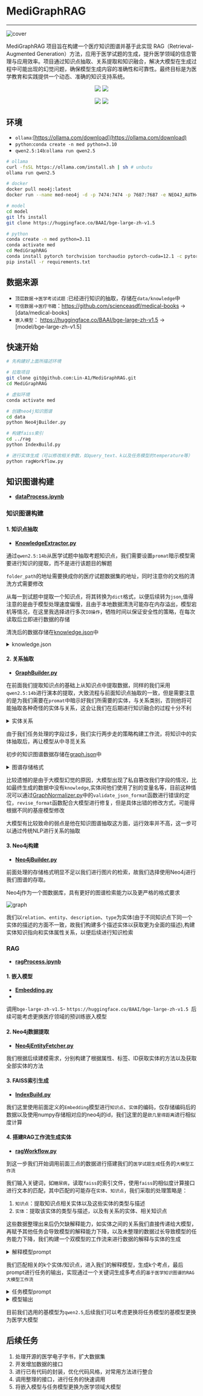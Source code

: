  # MediGraphRAG

------
![cover](data/cover.png)

MediGraphRAG 项目旨在构建一个医疗知识图谱并基于此实现 RAG（Retrieval-Augmented Generation）方法，应用于医学试题的生成，提升医学领域的信息管理与应用效率。项目通过知识点抽取、关系提取和知识融合，解决大模型在生成过程中可能出现的幻觉问题，确保模型生成内容的准确性和可靠性。最终目标是为医学教育和实践提供一个动态、准确的知识支持系统。

<div align='center'>
     <p>
        <a href='https://github.com/Lin-A1/MediGraphRAG'><img src='https://img.shields.io/badge/Project-Page-Green'></a>
        <img src='https://img.shields.io/github/stars/Lin-A1/MediGraphRAG?color=green&style=social' />
     </p>
     <p>
        <img src="https://img.shields.io/badge/python-3.10-blue">
        <img src="https://img.shields.io/badge/ollama-available-blue">
    </p>
</div>


## 环境
- `ollama`:[https://ollama.com/download](https://ollama.com/download)
- `python`:`conda create -n med python=3.10`
- `qwen2.5:14b`:`ollama run qwen2.5`

```sh
# ollama
curl -fsSL https://ollama.com/install.sh | sh # unbutu
ollama run qwen2.5

# docker
docker pull neo4j:latest
docker run --name med-neo4j -d -p 7474:7474 -p 7687:7687 -e NEO4J_AUTH=neo4j/test neo4j:latest

# model
cd model
git lfs install
git clone https://huggingface.co/BAAI/bge-large-zh-v1.5

# python
conda create -n med python=3.11
conda activate med
cd MediGraphRAG
conda install pytorch torchvision torchaudio pytorch-cuda=12.1 -c pytorch -c nvidia
pip install -r requirements.txt
```

## 数据来源

- `顶层数据`->`医学考试试题` :已经进行知识的抽取，存储在`data/knowledge`中
- `可信数据`->`医疗书籍`：https://github.com/scienceasdf/medical-books -> [data/medical-books]
- `嵌入模型`： https://huggingface.co/BAAI/bge-large-zh-v1.5 -> [model/bge-large-zh-v1.5]

## 快速开始
```bash
# 先构建好上面所描述环境

# 拉取项目
git clone git@github.com:Lin-A1/MediGraphRAG.git
cd MediGraphRAG

# 虚拟环境
conda activate med

# 创建neo4j知识图谱
cd data
python Neo4jBuilder.py

# 构建faiss索引
cd ../rag
python IndexBuild.py

# 进行实体生成（可以修改相关参数，如query_text、k以及任务模型的temperature等）
python ragWorkflow.py
```

## 知识图谱构建

- **[dataProcess.ipynb](process/data/dataProcess.ipynb)**

### 知识图谱构建

#### 1. 知识点抽取

- **[KnowledgeExtractor.py](process/data/KnowledgeExtractor.py)**

通过`qwen2.5:14b`从医学试题中抽取考题知识点，我们需要设置`promat`暗示模型需要进行知识的提取，而不是进行该题目的解题

`folder_path`的地址需要换成你的医疗试题数据集的地址，同时注意你的文档的清洗方式需要修改

从每一到试题中提取一个知识点，将其转换为`dict`格式，以便后续转为`json`,值得注意的是由于模型处理速度偏慢，且由于本地数据清洗可能存在内存溢出，模型宕机等情况，在这里我选择进行多次`IO操作`，牺牲时间以保证安全性的策略，在每次读取后立即进行数据的存储

清洗后的数据存储在[knowledge.json](data/knowledge/knowledge.json)中

<details>
<summary> knowledge.json </summary>
    
 ```json
 [
    {
        "knowledge": "急性造血停滞的特点包括突然出现的全血细胞减少、网织红细胞可降至零以及骨髓中可见巨大原红细胞。此病通常在无血液病的患者中发生，且其病程常呈自限性，在适当的支持治疗下可以自然恢复。因此选项A（均发生于无血液病的患者）不符合急性造血停滞的特点。"
    },
    {
        "knowledge": "老年人行走时不慎滑倒后出现右髋部疼痛、局部压痛及下肢短缩和外旋畸形，提示可能发生髋部损伤。根据症状描述，最可能的诊断是股骨转子间骨折。此部位骨折的特点包括短缩外旋畸形，且患者的年龄和跌倒方式增加了此类骨折的可能性。其他选项如髋关节脱位、髋臼骨折等虽然也可能导致类似的局部表现，但结合患者的具体体征，B项更符合临床实际情况。"
    },
    {
        "knowledge": "梗阻性黄疸的B超诊断最直接证据是肝内胆管普遍扩张以及胆总管直径增大。选项A中的描述‘肝内胆管普遍扩张，胆总管直径1.5cm’符合这一特征。因此，A是最直接的支持梗阻性黄疸诊断的结果。"
    }
  ]
  
 ```
</details>
   
#### 2. 关系抽取

- **[GraphBuilder.py](process/data/GraphBuilder.py)**

在前面我们提取知识点的基础上从知识点中提取数据，同样的我们采用`qwen2.5:14b`进行演本的提取，大致流程与前面知识点抽取的一致，但是需要注意的是为我们需要在`promat`中暗示好我们所需要的实体，与关系类别，否则他将可能抽取各种奇怪的实体与关系，这会让我们在后期进行知识融合的过程十分不利

<details>
<summary> 实体关系 </summary>

```json
- 实体字段
疾病（Disease）：疾病名称、疾病编码（如ICD-10）、描述、分类（如慢性病、传染病等）。
药物（Drug）：药物名称、剂量、适应症、禁忌、常见副作用。
症状（Symptom）：症状名称、描述、严重程度、出现频率。
治疗方法（Treatment）：治疗方案、方法（如手术、药物治疗）、疗效、适应症。
检查项目（Test）：检查名称、目的、结果范围、相关疾病。

- 关系字段
疾病与症状：哪些症状与哪些疾病相关联（例如，咳嗽与肺炎）。
疾病与药物：哪些药物用于治疗特定疾病（例如，阿莫西林用于治疗细菌感染）。
症状与检查项目：某些症状需要进行哪些检查（例如，咳嗽需要进行胸部X光）。
药物与副作用：药物可能引起的副作用（例如，阿司匹林可能导致胃肠不适）。

关系应当包括但不限于以下：["导致症状", "伴随症状", "治疗方法", "疗效", "风险因素", "保护因素", "检查方法", "检查指标", "高发人群", "易感人群", "药物治疗", "药物副作用", "病理表现", "生物标志物", "发生率", "预后因素", "病因", "传播途径", "预防措施", "生活方式影响", "相关疾病", "诊断标准", "自然病程", "临床表现", "并发症", "危险信号", "遗传因素", "环境因素", "生活方式干预", "治疗费用", "治疗反应", "康复措施", "心理影响", "社会影响"]

```

</details>

由于我们任务处理的字段过多，我们实行两步走的策略构建工作流，将知识中的实体抽取后，再让模型从中寻觅关系
 
初步的知识图谱数据存储在[graph.json](data/knowledge/graph.json)中

<details>
<summary> 图谱存储格式 </summary>
    
```json
{
  "knowledge": "胰岛素是调节血糖水平的重要激素，胰腺是其主要分泌腺体。",
  "entities": [
    {
      "entity": "胰岛素",
      "type": "激素",
      "description": "调节血糖水平的激素"
    },
    {
      "entity": "血糖水平",
      "type": "生理指标",
      "description": "血液中的葡萄糖含量"
    },
    {
      "entity": "胰腺",
      "type": "器官",
      "description": "分泌胰岛素的腺体"
    }
  ],
  "relation": [
    {
      "entity1": "胰岛素",
      "relation": "调节",
      "entity2": "血糖水平"
    },
    {
      "entity1": "胰岛素",
      "relation": "主要分泌腺体",
      "entity2": "胰腺"
    }
  ]
}

```
    
</details>
    
    
比较遗憾的是由于大模型幻觉的原因，大模型出现了私自篡改我们字段的情况，比如最终生成的数据中没有`knowledge`,实体间他们使用了别的变量名等，目前这种情况可以通过[GraphNormalizer.py](process/data/GraphNormalizer.py)中的`validate_json_format`函数进行错误的定位，`revise_format`函数配合大模型进行修复，但是具体出错的修改方式，可能得根据不同的基座模型修改

大模型有比较致命的弱点是他在知识图谱抽取这方面，运行效率并不高，这一步可以通过传统NLP进行关系的抽取

#### 3. Neo4j构建

- **[Neo4jBuilder.py](process/data/Neo4jBuilder.py)**
  
前面处理的存储格式明显不足以我们进行图片的检索，故我们选择使用Neo4j进行我们图谱的存取。

Neo4j作为一个图数据库，具有更好的图谱检索能力以及更严格的格式要求

![graph](data/graph.png)

我们以`relation`、`entity`、`description`、`type`为实体(由于不同知识点下同一个实体的描述的方面不一致，故我们构建多个描述实体以获取更为全面的描述),构建实体知识指向和实体属性关系，以便后续进行知识检索

### RAG

- **[ragProcess.ipynb](process/rag/ragProcess.ipynb)**

#### 1. 嵌入模型

- **[Embedding.py](process/rag/Embedding.py)**
- 
调用`bge-large-zh-v1.5`- `https://huggingface.co/BAAI/bge-large-zh-v1.5 `后续可能考虑更换医疗领域的预训练嵌入模型

#### 2. Neo4j数据提取

- **[Neo4jEntityFetcher.py](process/rag/Neo4jEntityFetcher.py)**

我们根据后续建模需求，分别构建了根据属性、标签、ID获取实体的方法以及获取全部实体的方法

#### 3. FAISS索引生成

- **[IndexBuild.py](process/rag/IndexBuild.py)**

我们这里使用前面定义的`Embedding`模型进行`知识点`、`实体`的编码，仅存储编码后的数据以及使用numpy存储相对应的neo4j的id，我们这里的是`欧几里得距离`进行相似度计算

#### 4. 搭建RAG工作流生成实体

- **[ragWorkflow.py](process/rag/ragWorkflow.py)**

到这一步我们开始调用前面三点的数据进行搭建我们的`医学试题生成`任务的`大模型工作流`

我们输入关键词，如`糖尿病`，读取`faiss`的索引文件，使用`faiss`的相似度计算接口进行文本的匹配，其中匹配的可能存在`实体`、`知识点`，我们采取的处理策略是：

1. `知识点`：提取知识点相关实体以及这些实体的类型与描述
2. `实体`：提取该实体的类型与描述，以及有关系的实体、相关知识点

这些数据整理出来后仍欠缺解释能力，如实体之间的关系我们直接传递给大模型，再赋予其他任务会导致模型的解释能力下降，以及未整理的数据过长导致模型的任务能力下降，我们构建一个双模型的工作流来进行数据的解释与实体的生成

<details>
<summary> 解释模型prompt </summary>
    
 ```
    你是医学领域的专业大学教授，现在需要你根据我给你的数据描述出这段数据表达的知识点

    **输出要求:**
    
    - 我发给你的内容中包括我需要描述的知识点、以及与他有关的实体与实体的解释
    - 我给你的内容中的描述、类型、相关知识点、以及与他有关的实体可能有多种，你需要完整的描述
    - 你仅需要描述相关内容，不需要额外拓展
    - 尽量以严谨的科学口吻描述完整的描述
    - 返回内容为一段话即可，不需要复杂的格式
  
 ```
</details>

我们匹配相关的k个实体/知识点，进入我们的解释模型，生成k个考点，最后prompt进行任务的输出，实现通过一个关键词生成多考点的`基于医学知识图谱的RAG大模型工作流`


<details>
<summary> 任务模型prompt </summary>
    
```
    你是医学领域的专业大学教授，现在需要你根据我传递给你的知识点构建一道选择题

    **输出要求:**
    
    - 我发给你的内容是相关需要生成的试题的知识点
    - 你需要从我发给你的知识库中选择部分作为这道题目的主要考点
    - 你需要确保你给的题目具有逻辑性且有唯一正确答案
    - 你需要返回题目、选项、答案、解析
    - 题目的表达形式可以有多种
    - 确保输出是紧凑格式的有效JSON格式，不包含任何其他解释、转义符、换行符或反斜杠
    
    **知识库内容:**
    {knowledge}

    **输出案例：**
    
    {{
      "topic": "往无任何神经系统症状，8小时前突发剧烈头痛，伴喷射状呕吐，肢体活动无障碍。应首选以下哪种检查",
      "options": {{
          "A": "头颅X线平片",
          "B": "穿颅多普勒",
          "C": "CT",
          "D": "MRI"
        }},
        "answer":"C",
        "parse":"血液溢出血管后形成血肿，大量的X线吸收系数明显高于脑实质的血红蛋白积聚在一起，CT图像上表现为高密度病灶，CT值多高于60Hu。"
    }}

```
</details>



<details>
<summary> 模型输出 </summary>
    
```
{'topic': '对于糖尿病患者而言，在治疗过程中若出现酮症酸中毒，应首选以下哪种治疗方法', 'options': {'A': '口服降糖药', 'B': '静脉输注葡萄糖加胰岛素', 'C': '口服补液盐', 'D': '使用胰岛素泵'}, 'answer': 'B', 'parse': '酮症酸中毒是糖尿病急性并发症之一，需要紧急处理。通过静脉输注葡萄糖和胰岛素可以迅速降低血糖水平并纠正酸中毒状态，因此是最优选择。口服降糖药或补液盐在当前情况下可能无法有效控制病情，而使用胰岛素泵虽然有效但并非首选方案。'}

{'topic': '患者出现阵发性高血压、血尿和糖尿等症状，最可能的原因是', 'options': {'A': '糖尿病', 'B': '膀胱嗜铬细胞瘤', 'C': '肾结石', 'D': '高血压病'}, 'answer': 'B', 'parse': '根据描述的症状（阵发性高血压、血尿和糖尿），这些症状与肿瘤导致的激素分泌增加有关，因此最可能的原因是膀胱嗜铬细胞瘤。糖尿病通常表现为持续性的高血糖和多饮多尿等症状，而肾结石主要引起剧烈腰痛或侧腹疼痛，高血压病则不常伴有血尿和糖尿的症状。'}

{'topic': '糖尿病肾病的主要治疗方法不包括以下哪一项', 'options': {'A': '控制血压', 'B': '低蛋白饮食', 'C': '使用糖皮质激素', 'D': '控制血糖'}, 'answer': 'C', 'parse': '在糖尿病肾病的治疗中，不推荐使用糖皮质激素。正确的治疗方法包括控制血压、低蛋白饮食和控制血糖等措施以减缓肾脏损害进程。'}
```
</details>




目前我们选用的基模型为`qwen2.5`,后续我们可以考虑更换将任务模型的基模型更换为医学大模型

## 后续任务

1. 处理开源的医学电子字书，扩大数据集
2. 开发增加数据的接口
3. 进行已有代码的封装，优化代码风格，对常用方法进行整合
4. 调用整理的接口，进行任务的快速调用
5. 将嵌入模型与任务模型更换为医学领域大模型















